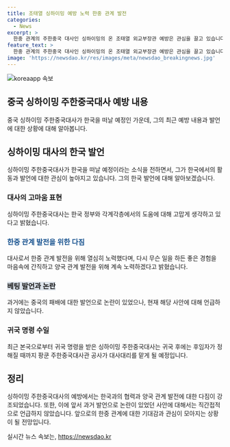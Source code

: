 ```yaml
---
title: 조태열 싱하이밍 예방 노력 한중 관계 발전
categories:
  - News
excerpt: >
  한중 관계의 주한중국 대사인 싱하이밍의 온 조태열 외교부장관 예방은 관심을 끌고 있습니다. 싱 대사는 한국 정부와 각계각층의 지원에 감사를 표하며, 양국 관계 발전을 위해 노력할 것임을 강조했습니다. 그러나 베팅 발언 등으로 논란을 일으킨 적은 없었으며, 본국으로 귀국 명령을 받은 상태입니다. 후임자가 결정될 때까지 팡쿤 주한중국대사관 공사가 대리를 맡게 될 것으로 보입니다.
feature_text: >
  한중 관계의 주한중국 대사인 싱하이밍의 온 조태열 외교부장관 예방은 관심을 끌고 있습니다. 싱 대사는 한국 정부와 각계각층의 지원에 감사를 표하며, 양국 관계 발전을 위해 노력할 것임을 강조했습니다. 그러나 베팅 발언 등으로 논란을 일으킨 적은 없었으며, 본국으로 귀국 명령을 받은 상태입니다. 후임자가 결정될 때까지 팡쿤 주한중국대사관 공사가 대리를 맡게 될 것으로 보입니다.
image: 'https://newsdao.kr/res/images/meta/newsdao_breakingnews.jpg'
---
```


<p><img src="https://newsdao.kr/res/images/meta/newsdao_breakingnews.jpg" alt="koreaapp 속보" /></p>

<h2 data-ke-size="size26">중국 싱하이밍 주한중국대사 예방 내용</h2>

<p data-ke-size="size16">중국 싱하이밍 주한중국대사가 한국을 떠날 예정인 가운데, 그의 최근 예방 내용과 발언에 대한 상황에 대해 알아봅니다.</p>

<h2>싱하이밍 대사의 한국 발언</h2>

<p data-ke-size="size16">싱하이밍 주한중국대사가 한국을 떠날 예정이라는 소식을 전하면서, 그가 한국에서의 활동과 발언에 대한 관심이 높아지고 있습니다. 그의 한국 발언에 대해 알아보겠습니다.</p>

<h3>대사의 고마움 표현</h3>

<p data-ke-size="size16">싱하이밍 주한중국대사는 한국 정부와 각계각층에서의 도움에 대해 고맙게 생각하고 있다고 밝혔습니다.</p>

<h3><b><span style="color: #1a5490;">한중 관계 발전을 위한 다짐</span></b></h3>

<p data-ke-size="size16">대사로서 한중 관계 발전을 위해 열심히 노력했다며, 다시 무슨 일을 하든 좋은 경험을 마음속에 간직하고 양국 관계 발전을 위해 계속 노력하겠다고 밝혔습니다.</p>

<h3><b><span style="background-color: #21538527;">베팅 발언과 논란</span></b></h3>

<p data-ke-size="size16">과거에는 중국의 패배에 대한 발언으로 논란이 있었으나, 현재 해당 사안에 대해 언급하지 않았습니다.</p>

<h3>귀국 명령 수일</h3>

<p data-ke-size="size16">최근 본국으로부터 귀국 명령을 받은 싱하이밍 주한중국대사는 귀국 후에는 후임자가 정해질 때까지 팡쿤 주한중국대사관 공사가 대사대리를 맡게 될 예정입니다.</p>

<h2>정리</h2>

<p data-ke-size="size16">싱하이밍 주한중국대사의 예방에서는 한국과의 협력과 양국 관계 발전에 대한 다짐이 강조되었습니다. 또한, 이에 앞서 과거 발언으로 논란이 있었던 사안에 대해서는 직간접적으로 언급하지 않았습니다. 앞으로의 한중 관계에 대한 기대감과 관심이 모아지는 상황이 될 전망입니다.</p>
실시간 뉴스 속보는, <a href="https://newsdao.kr" rel="dofollow">https://newsdao.kr</a>


